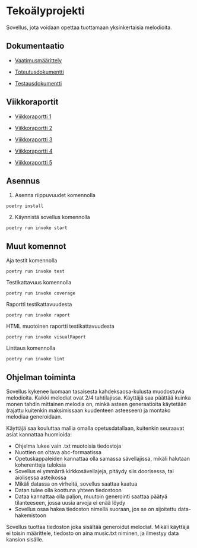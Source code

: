 # Tekoälyprojekti

Sovellus, jota voidaan opettaa tuottamaan yksinkertaisia melodioita.

## Dokumentaatio

- [Vaatimusmäärittely](https://github.com/codePercidae/algo_projekti/blob/main/documentation/requirement_spesification.md)

- [Toteutusdokumentti](https://github.com/codePercidae/algo_projekti/blob/main/documentation/completition_documentation.md)

- [Testausdokumentti](https://github.com/codePercidae/algo_projekti/blob/main/documentation/test_documentation.md)

## Viikkoraportit

- [Viikkoraportti 1](https://github.com/codePercidae/algo_projekti/blob/main/documentation/Viikkoraportti_1.md)

- [Viikkoraportti 2](https://github.com/codePercidae/algo_projekti/blob/main/documentation/Viikkoraportti_2.md)

- [Viikkoraportti 3](https://github.com/codePercidae/algo_projekti/blob/main/documentation/Viikkoraportti_3.md)

- [Viikkoraportti 4](https://github.com/codePercidae/algo_projekti/blob/main/documentation/Viikkoraportti_4.md)

- [Viikkoraportti 5](https://github.com/codePercidae/algo_projekti/blob/main/documentation/Viikkoraportti_5.md)

## Asennus

1. Asenna riippuvuudet komennolla
```
poetry install
```

2. Käynnistä sovellus komennolla
```
poetry run invoke start
```

## Muut komennot

Aja testit komennolla
```
poetry run invoke test
```

Testikattavuus komennolla
```
poetry run invoke coverage
```

Raportti testikattavuudesta
```
poetry run invoke raport
```

HTML muotoinen raportti testikattavuudesta
```
poetry run invoke visualRaport
```

Linttaus komennolla
```
poetry run invoke lint
```

## Ohjelman toiminta
Sovellus kykenee luomaan tasaisesta kahdeksaosa-kulusta muodostuvia
melodioita. Kaikki melodiat ovat 2/4 tahtilajissa. Käyttäjä saa
päättää kuinka monen tahdin mittainen melodia on, minkä
asteen generaatioita käytetään (rajattu kuitenkin maksimissaan kuudenteen
asteeseen) ja montako melodiaa generoidaan.

Käyttäjä saa kouluttaa mallia omalla opetusdatallaan, kuitenkin seuraavat asiat kannattaa
huomioida:
- Ohjelma lukee vain .txt muotoisia tiedostoja
- Nuottien on oltava abc-formaatissa
- Opetuskappaleiden kannattaa olla samassa sävellajissa, mikäli halutaan koherentteja tuloksia
- Sovellus ei ymmärrä kirkkosävellajeja, pitäydy siis doorisessa, tai aiolisessa asteikossa
- Mikäli datassa on virheitä, sovellus saattaa kaatua
- Datan tulee olla koottuna yhteen tiedostoon
- Dataa kannattaa olla paljon, muutoin generointi saattaa päätyä tilanteeseen, jossa uusia arvoja ei enää löydy
- Sovellus osaa hakea tiedoston nimellä suoraan, jos se on sijoitettu data-hakemistoon

Sovellus tuottaa tiedoston joka sisältää generoidut melodiat. Mikäli käyttäjä ei toisin määrittele,
tiedosto on aina music.txt niminen, ja ilmestyy data kansion sisälle.